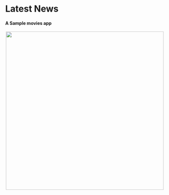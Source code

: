 # Latest News
#### A Sample movies app

<p align="center">
 <img src='https://github.com/javacl/latest-news/assets/45559398/d5031497-4b0b-4c5a-afc5-43c5c5ca6317.png' width='500'>
</p>
